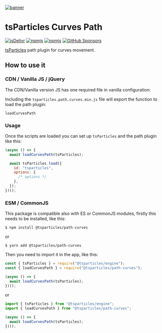 [![banner](https://particles.js.org/images/banner3.png)](https://particles.js.org)

# tsParticles Curves Path

[![jsDelivr](https://data.jsdelivr.com/v1/package/npm/@tsparticles/path-curves/badge)](https://www.jsdelivr.com/package/npm/@tsparticles/path-curves)
[![npmjs](https://badge.fury.io/js/@tsparticles/path-curves.svg)](https://www.npmjs.com/package/@tsparticles/path-curves)
[![npmjs](https://img.shields.io/npm/dt/@tsparticles/path-curves)](https://www.npmjs.com/package/@tsparticles/path-curves) [![GitHub Sponsors](https://img.shields.io/github/sponsors/matteobruni)](https://github.com/sponsors/matteobruni)

[tsParticles](https://github.com/tsparticles/tsparticles) path plugin for curves movement.

## How to use it

### CDN / Vanilla JS / jQuery

The CDN/Vanilla version JS has one required file in vanilla configuration:

Including the `tsparticles.path.curves.min.js` file will export the function to load the path plugin:

```text
loadCurvesPath
```

### Usage

Once the scripts are loaded you can set up `tsParticles` and the path plugin like this:

```javascript
(async () => {
  await loadCurvesPath(tsParticles);

  await tsParticles.load({
    id: "tsparticles",
    options: {
      /* options */
    },
  });
})();
```

### ESM / CommonJS

This package is compatible also with ES or CommonJS modules, firstly this needs to be installed, like this:

```shell
$ npm install @tsparticles/path-curves
```

or

```shell
$ yarn add @tsparticles/path-curves
```

Then you need to import it in the app, like this:

```javascript
const { tsParticles } = require("@tsparticles/engine");
const { loadCurvesPath } = require("@tsparticles/path-curves");

(async () => {
  await loadCurvesPath(tsParticles);
})();
```

or

```javascript
import { tsParticles } from "@tsparticles/engine";
import { loadCurvesPath } from "@tsparticles/path-curves";

(async () => {
  await loadCurvesPath(tsParticles);
})();
```
